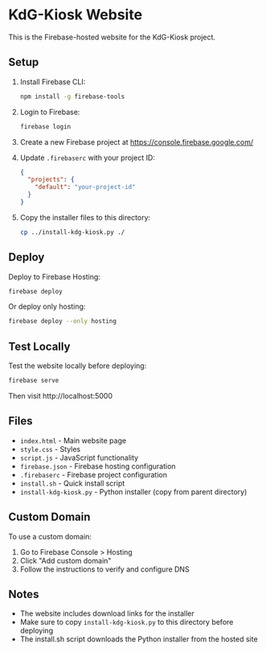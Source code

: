 # KdG-Kiosk Website

This is the Firebase-hosted website for the KdG-Kiosk project.

## Setup

1. Install Firebase CLI:
   ```bash
   npm install -g firebase-tools
   ```

2. Login to Firebase:
   ```bash
   firebase login
   ```

3. Create a new Firebase project at https://console.firebase.google.com/

4. Update `.firebaserc` with your project ID:
   ```json
   {
     "projects": {
       "default": "your-project-id"
     }
   }
   ```

5. Copy the installer files to this directory:
   ```bash
   cp ../install-kdg-kiosk.py ./
   ```

## Deploy

Deploy to Firebase Hosting:

```bash
firebase deploy
```

Or deploy only hosting:

```bash
firebase deploy --only hosting
```

## Test Locally

Test the website locally before deploying:

```bash
firebase serve
```

Then visit http://localhost:5000

## Files

- `index.html` - Main website page
- `style.css` - Styles
- `script.js` - JavaScript functionality
- `firebase.json` - Firebase hosting configuration
- `.firebaserc` - Firebase project configuration
- `install.sh` - Quick install script
- `install-kdg-kiosk.py` - Python installer (copy from parent directory)

## Custom Domain

To use a custom domain:

1. Go to Firebase Console > Hosting
2. Click "Add custom domain"
3. Follow the instructions to verify and configure DNS

## Notes

- The website includes download links for the installer
- Make sure to copy `install-kdg-kiosk.py` to this directory before deploying
- The install.sh script downloads the Python installer from the hosted site

